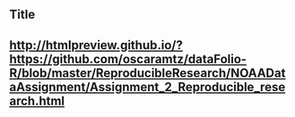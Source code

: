## Title

## http://htmlpreview.github.io/?https://github.com/oscaramtz/dataFolio-R/blob/master/ReproducibleResearch/NOAADataAssignment/Assignment_2_Reproducible_research.html

